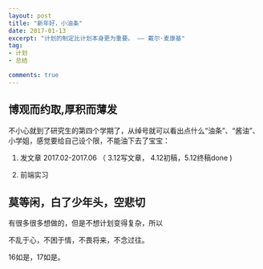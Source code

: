 ```yaml
---
layout: post
title: "新年好，小油条"
date: 2017-01-13
excerpt: "计划的制定比计划本身更为重要。 —— 戴尔·麦康基"
tag:
- 计划
- 总结

comments: true
---
```


## 博观而约取,厚积而薄发

不小心就到了研究生的第四个学期了，从绰号就可以看出点什么“油条”、“酱油”、小学姐，感觉要给自己设个限，不能油下去了宝宝：

1. 发文章 2017.02-2017.06  （ 3.12写文章， 4.12初稿，5.12终稿done )

2. 前端实习

## 莫等闲，白了少年头，空悲切

有很多很多想做的，但是不想计划变得复杂，所以

不乱于心，不困于情，不畏将来，不念过往。

16如是，17如是。


